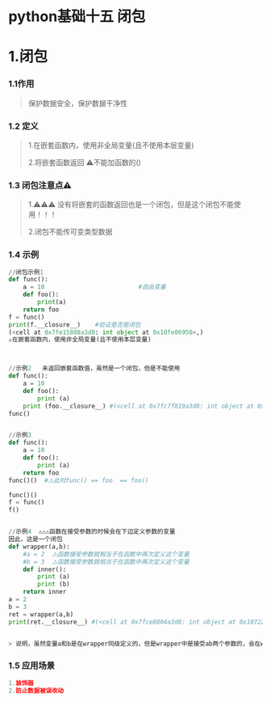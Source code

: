# python基础十五	闭包

# 1.闭包

### 1.1作用

> 保护数据安全，保护数据干净性

### 1.2 定义

> 1.在嵌套函数内，使用非全局变量(且不使用本层变量)
>
> 2.将嵌套函数返回 ⚠️不能加函数的()

### 1.3 闭包注意点⚠️

> 1.⚠️⚠️⚠️ 没有将嵌套的函数返回也是一个闭包，但是这个闭包不能使用！！！
>
> 2.闭包不能传可变类型数据

### 1.4 示例

```python
//闭包示例1
def func():
    a = 10   						#自由变量
    def foo():
        print(a)
    return foo
f = func()
print(f.__closure__)  	#验证是否是闭包       
(<cell at 0x7fe15808a3d8: int object at 0x10fe06950>,)
⚠️在嵌套函数内，使用非全局变量(且不使用本层变量)



//示例2	未返回嵌套函数值，虽然是一个闭包，但是不能使用
def func():
    a = 10
    def foo():
        print (a)
    print (foo.__closure__)	#(<cell at 0x7fc7f819a3d8: int object at 0x103132950>,)
func()


//示例3
def func():
    a = 10
    def foo():
        print (a)
    return foo
func()()  #⚠️此时func() == foo  == foo()

func()()	
f = func()
f()


//示例4  ⚠️⚠️⚠️函数在接受参数的时候会在下边定义参数的变量
因此，这是一个闭包
def wrapper(a,b):
    #a = 2	⚠️函数接受参数就相当于在函数中再次定义这个变量
    #b = 3	⚠️函数接受参数就相当于在函数中再次定义这个变量
    def inner():
        print (a)
        print (b)
    return inner
a = 2
b = 3
ret = wrapper(a,b)
print(ret.__closure__) #(<cell at 0x7fce8804a3d8: int object at 0x107220850>, <cell at 0x7fce981a8f78: int object at 0x107220870>)


> 说明，虽然变量a和b是在wrapper同级定义的，但是wrapper中是接受ab两个参数的，会在wrapper下级定义ab两个变量
```

### 1.5 应用场景

```python
1.装饰器
2.防止数据被误改动
```

